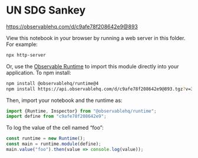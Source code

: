 # UN SDG Sankey

https://observablehq.com/d/c9afe78f208642e9@893

View this notebook in your browser by running a web server in this folder. For
example:

~~~sh
npx http-server
~~~

Or, use the [Observable Runtime](https://github.com/observablehq/runtime) to
import this module directly into your application. To npm install:

~~~sh
npm install @observablehq/runtime@4
npm install https://api.observablehq.com/d/c9afe78f208642e9@893.tgz?v=3
~~~

Then, import your notebook and the runtime as:

~~~js
import {Runtime, Inspector} from "@observablehq/runtime";
import define from "c9afe78f208642e9";
~~~

To log the value of the cell named “foo”:

~~~js
const runtime = new Runtime();
const main = runtime.module(define);
main.value("foo").then(value => console.log(value));
~~~
